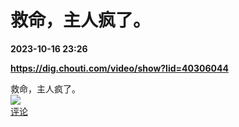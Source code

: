 # 救命，主人疯了。

**2023-10-16 23:26**

**https://dig.chouti.com/video/show?lid=40306044**

救命，主人疯了。  
![](https://img3.chouti.com/CHOUTI_20231016/3D55B90D33234E8E8B94E2B48BE58313_W960H1704.jpg)  
[评论](https://m.chouti.com/link/40306044)